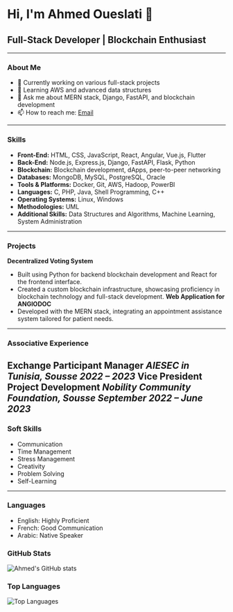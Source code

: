# Hi, I'm Ahmed Oueslati 👋

## Full-Stack Developer | Blockchain Enthusiast

---

### About Me
- 🔭 Currently working on various full-stack projects
- 🌱 Learning AWS and advanced data structures
- 💬 Ask me about MERN stack, Django, FastAPI, and blockchain development
- 📫 How to reach me: [Email](mailto:ahmed.oueslati6110@gmail.com)

---

### Skills
- **Front-End:** HTML, CSS, JavaScript, React, Angular, Vue.js, Flutter
- **Back-End:** Node.js, Express.js, Django, FastAPI, Flask, Python
- **Blockchain:** Blockchain development, dApps, peer-to-peer networking
- **Databases:** MongoDB, MySQL, PostgreSQL, Oracle
- **Tools & Platforms:** Docker, Git, AWS, Hadoop, PowerBI
- **Languages:** C, PHP, Java, Shell Programming, C++
- **Operating Systems:** Linux, Windows
- **Methodologies:** UML
- **Additional Skills:** Data Structures and Algorithms, Machine Learning, System Administration

---

### **Projects**
**Decentralized Voting System**
- Built using Python for backend blockchain development and React for the frontend interface.
- Created a custom blockchain infrastructure, showcasing proficiency in blockchain technology
and full-stack development.
**Web Application for ANGIODOC**
- Developed with the MERN stack, integrating an appointment assistance system tailored for
patient needs.
---
### **Associative Experience**
**Exchange Participant Manager**
*AIESEC in Tunisia, Sousse*
*2022 – 2023*
**Vice President Project Development**
*Nobility Community Foundation, Sousse*
*September 2022 – June 2023*
---
### **Soft Skills**
- Communication
- Time Management
- Stress Management
- Creativity
- Problem Solving
- Self-Learning
---
### **Languages**
- English: Highly Proficient
- French: Good Communication
- Arabic: Native Speaker

### GitHub Stats
![Ahmed's GitHub stats](https://github-readme-stats.vercel.app/api?username=ahmed-oues&show_icons=true&theme=radical)

### Top Languages
![Top Languages](https://github-readme-stats.vercel.app/api/top-langs/?username=ahmed-oues&layout=compact&theme=radical)
